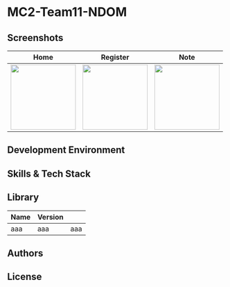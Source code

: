 # MC2-Team11-NDOM

## Screenshots
|Home|Register|Note|
|---|---|---|
|<img width="150" src="사진URL">|<img width="150" src="사진URL">|<img width="150" src="사진URL">|

## Development Environment

## Skills & Tech Stack

## Library
|Name|Version|   |
|---|---|---|
|aaa|aaa|aaa|

## Authors

## License
